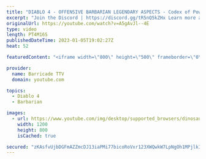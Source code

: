 ```yaml
---
title: "DIABLO 4 - OFFENSIVE BARBARIAN LEGENDARY ASPECTS - Codex of Power Legendary Aspects"
excerpt: "Join the Discord | https://discord.gg/tR5nQ5kZHx Learn more about the specific Offensive Legendary Aspects you can apply to ..."
originalUrl: https://youtube.com/watch?v=A5gAvJl--4E
type: video
length: PT4M16S
publishedDateTime: 2023-01-05T19:02:27Z
heat: 52

featuredContent: "<iframe width=\"800\" height=\"500\" frameborder=\"0\" src=\"https://www.youtube.com/embed/A5gAvJl--4E\" allow=\"accelerometer; autoplay; encrypted-media; gyroscope; picture-in-picture\" allowfullscreen></iframe>"

provider:
  name: Barricade TTV
  domain: youtube.com

topics:
  - Diablo 4
  - Barbarian

images:
  - url: https://www.youtube.com/img/desktop/supported_browsers/dinosaur.png
    width: 1200
    height: 800
    isCached: true

secured: "zKAsfvUjbDGFmAZZmcDJ13iaPMi77bicoRoVxr123XWQwkW7LpNgOh1MPjlkI4lgKqMmXfIukVWJw319aOJLOdpmhIZ+aG1LcZYf1PbmgcJi8+9zDLVt36zep3GldPqrfCl3e41AxteF/XnV/WZe1G04Ms/nkgw2TAuf/rBwqiL6AkHU+rbncBeLNMjapHsX+gpJ7BQ58IG97Ti80axvCPPQTFU/hxu+kvH0HTvoWAbmd5WnmrtWr7XdoV14YARnHk6cOkOhBVvqFhEsLPHGOp54Z9I6HWZ/9zlv3AyHaU+owIJHgKUiVeUliUpYdldL/tfRBwNdqiH23d8hYUJWHviY3U0oDVZsp4sqPdzgdlGrrHZQ81RIN3reBbHdZTgytBaYcj0Cz21bg0wkaUk9HA==;OLfcDRFK2kufJM0+oiAJkQ=="
---
```


